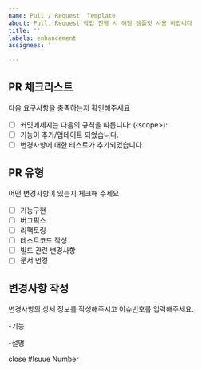 ```yaml
---
name: Pull / Request  Template
about: Pull, Request 작업 진행 시 해당 템플릿 사용 바랍니다
title: ''
labels: enhancement
assignees: ''

---
```


## PR 체크리스트
다음 요구사항을 충족하는지 확인해주세요

<!-- "x"를 사용하여 해당하는 것에 체크해 주세요. -->

- [ ] 커밋메세지는 다음의 규칙을 따릅니다: <issue number> <type> (‹scope>): <body>
- [ ] 기능이 추가/업데이트 되었습니다.
- [ ] 변경사항에 대한 테스트가 추가되었습니다.

## PR 유형
어떤 변경사항이 있는지 체크해 주세요

<!-- "x"를 사용하여 해당하는 것에 체크해 주세요. -->

- [ ] 기능구현
- [ ] 버그픽스
- [ ] 리팩토링
- [ ] 테스트코드 작성
- [ ] 빌드 관련 변경사항
- [ ] 문서 변경

## 변경사항 작성
변경사항의 상세 정보를 작성해주시고 이슈번호를 입력해주세요.

<!-- "x"를 사용하여 해당하는 것에 체크해 주세요. -->
<!-- Isuue Number에 이슈 번호를 입력해주세요. ex)#Isuue Number -> #1 -->
<!-- 무엇에 대한 변경사항인지, 왜 변경했는지 설명과 기능을 작성해 주세요. -->

-기능

-설명

close #Isuue Number